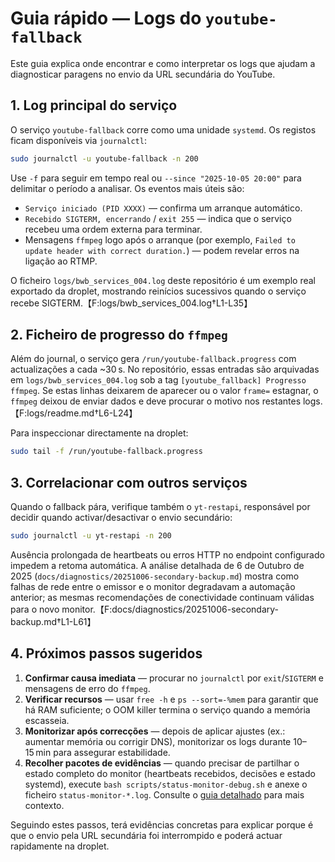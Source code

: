 # Guia rápido — Logs do `youtube-fallback`

Este guia explica onde encontrar e como interpretar os logs que ajudam a diagnosticar paragens no envio da URL secundária do YouTube.

## 1. Log principal do serviço

O serviço `youtube-fallback` corre como uma unidade `systemd`. Os registos ficam disponíveis via `journalctl`:

```bash
sudo journalctl -u youtube-fallback -n 200
```

Use `-f` para seguir em tempo real ou `--since "2025-10-05 20:00"` para delimitar o período a analisar. Os eventos mais úteis são:

- `Serviço iniciado (PID XXXX)` — confirma um arranque automático.
- `Recebido SIGTERM, encerrando` / `exit 255` — indica que o serviço recebeu uma ordem externa para terminar.
- Mensagens `ffmpeg` logo após o arranque (por exemplo, `Failed to update header with correct duration.`) — podem revelar erros na ligação ao RTMP.

O ficheiro `logs/bwb_services_004.log` deste repositório é um exemplo real exportado da droplet, mostrando reinícios sucessivos quando o serviço recebe SIGTERM.【F:logs/bwb_services_004.log†L1-L35】

## 2. Ficheiro de progresso do `ffmpeg`

Além do journal, o serviço gera `/run/youtube-fallback.progress` com actualizações a cada ~30 s. No repositório, essas entradas são arquivadas em `logs/bwb_services_004.log` sob a tag `[youtube_fallback] Progresso ffmpeg`. Se estas linhas deixarem de aparecer ou o valor `frame=` estagnar, o `ffmpeg` deixou de enviar dados e deve procurar o motivo nos restantes logs.【F:logs/readme.md†L6-L24】

Para inspeccionar directamente na droplet:

```bash
sudo tail -f /run/youtube-fallback.progress
```

## 3. Correlacionar com outros serviços

Quando o fallback pára, verifique também o `yt-restapi`, responsável por decidir quando activar/desactivar o envio secundário:

```bash
sudo journalctl -u yt-restapi -n 200
```

Ausência prolongada de heartbeats ou erros HTTP no endpoint configurado impedem a retoma automática. A análise detalhada de 6 de Outubro de 2025 (`docs/diagnostics/20251006-secondary-backup.md`) mostra como falhas de rede entre o emissor e o monitor degradavam a automação anterior; as mesmas recomendações de conectividade continuam válidas para o novo monitor.【F:docs/diagnostics/20251006-secondary-backup.md†L1-L61】

## 4. Próximos passos sugeridos

1. **Confirmar causa imediata** — procurar no `journalctl` por `exit`/`SIGTERM` e mensagens de erro do `ffmpeg`.
2. **Verificar recursos** — usar `free -h` e `ps --sort=-%mem` para garantir que há RAM suficiente; o OOM killer termina o serviço quando a memória escasseia.
3. **Monitorizar após correcções** — depois de aplicar ajustes (ex.: aumentar memória ou corrigir DNS), monitorizar os logs durante 10–15 min para assegurar estabilidade.
4. **Recolher pacotes de evidências** — quando precisar de partilhar o estado completo do monitor (heartbeats recebidos, decisões e estado systemd), execute `bash scripts/status-monitor-debug.sh` e anexe o ficheiro `status-monitor-*.log`. Consulte o [guia detalhado](status-monitor-debug.md) para mais contexto.

Seguindo estes passos, terá evidências concretas para explicar porque é que o envio pela URL secundária foi interrompido e poderá actuar rapidamente na droplet.
